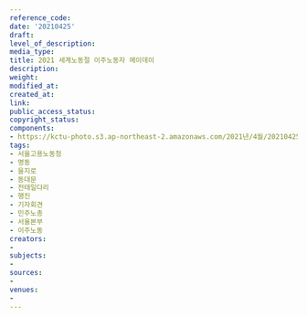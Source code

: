 ```yaml
---
reference_code: 
date: '20210425'
draft: 
level_of_description: 
media_type: 
title: 2021 세계노동절 이주노동자 메이데이
description: 
weight: 
modified_at: 
created_at: 
link: 
public_access_status: 
copyright_status: 
components:
- https://kctu-photo.s3.ap-northeast-2.amazonaws.com/2021년/4월/20210425-2021+세계노동절+이주노동자+메이데이_서울고용노동청_명동_을지로_동대문_전태일다리_행진_기자회견_민주노총_서울본부_이주노동/_5D48093.jpg
tags:
- 서울고용노동청
- 명동
- 을지로
- 동대문
- 전태일다리
- 행진
- 기자회견
- 민주노총
- 서울본부
- 이주노동
creators:
- 
subjects:
- 
sources:
- 
venues:
- 
---
```

